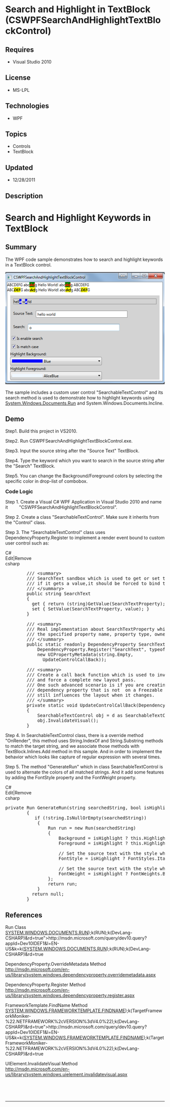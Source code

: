 # Search and Highlight in TextBlock (CSWPFSearchAndHighlightTextBlockControl)
## Requires
- Visual Studio 2010
## License
- MS-LPL
## Technologies
- WPF
## Topics
- Controls
- TextBlock
## Updated
- 12/28/2011
## Description

<h1>Search and Highlight Keywords in TextBlock</h1>
<h2>Summary</h2>
<p>The WPF code sample demonstrates how to search and highlight keywords in a TextBlock control.</p>
<p><img src="48099-cswpfsearchandhighlighttextblockcontrol.png" alt="" width="522" height="354"></p>
<p>The sample includes a custom user control &quot;SearchableTextControl&quot; and its search method is used to demonstrate how to highlight keywords using <a class="libraryLink" href="http://msdn.microsoft.com/en-US/library/System.Windows.Documents.Run.aspx" target="_blank" title="Auto generated link to System.Windows.Documents.Run">System.Windows.Documents.Run</a> and System.Windows.Documents.Incline.</p>
<h2><span>Demo</span></h2>
<p>Step1. Build this project in VS2010.</p>
<p>Step2. Run CSWPFSearchAndHighlightTextBlockControl.exe.</p>
<p>Step3. Input the source string after the &quot;Source Text&quot; TextBlock.</p>
<p>Step4. Type the keyword which you want to search in the source string after the &quot;Search&quot; TextBlock.</p>
<p>Step5. You can change the Background/Foreground colors by selecting the specific color&nbsp;in drop-list of combobox.</p>
<p><span style="font-size:medium; font-weight:bold">Code Logic</span></p>
<p>Step 1. Create a Visual C# WPF Application in Visual Studio 2010 and name it&nbsp;&nbsp;&nbsp;&nbsp;&nbsp;&nbsp;&nbsp;&nbsp; &quot;CSWPFSearchAndHighlightTextBlockControl&quot;.</p>
<p>Step 2. Create a class &quot;SearchableTextControl&quot;. Make sure it inherits from the &quot;Control&quot; class.</p>
<p>Step 3. The &quot;SearchableTextControl&quot; class uses DependencyProperty.Register to implement a render event bound to custom user control such as:</p>
<div class="scriptcode">
<div class="pluginEditHolder" pluginCommand="mceScriptCode">
<div class="title"><span>C#</span></div>
<div class="pluginLinkHolder"><span class="pluginEditHolderLink">Edit</span>|<span class="pluginRemoveHolderLink">Remove</span></div>
<span class="hidden">csharp</span>

<div class="preview">
<pre class="csharp">&nbsp;&nbsp;&nbsp;&nbsp;&nbsp;&nbsp;&nbsp;&nbsp;<span class="cs__com">///&nbsp;&lt;summary&gt;</span>&nbsp;
&nbsp;&nbsp;&nbsp;&nbsp;&nbsp;&nbsp;&nbsp;&nbsp;<span class="cs__com">///&nbsp;SearchText&nbsp;sandbox&nbsp;which&nbsp;is&nbsp;used&nbsp;to&nbsp;get&nbsp;or&nbsp;set&nbsp;the&nbsp;value&nbsp;from&nbsp;a&nbsp;dependency&nbsp;property,</span>&nbsp;
&nbsp;&nbsp;&nbsp;&nbsp;&nbsp;&nbsp;&nbsp;&nbsp;<span class="cs__com">///&nbsp;if&nbsp;it&nbsp;gets&nbsp;a&nbsp;value,it&nbsp;should&nbsp;be&nbsp;forced&nbsp;to&nbsp;bind&nbsp;to&nbsp;a&nbsp;string&nbsp;type.</span>&nbsp;
&nbsp;&nbsp;&nbsp;&nbsp;&nbsp;&nbsp;&nbsp;&nbsp;<span class="cs__com">///&nbsp;&lt;/summary&gt;</span>&nbsp;
&nbsp;&nbsp;&nbsp;&nbsp;&nbsp;&nbsp;&nbsp;&nbsp;<span class="cs__keyword">public</span>&nbsp;<span class="cs__keyword">string</span>&nbsp;SearchText&nbsp;
&nbsp;&nbsp;&nbsp;&nbsp;&nbsp;&nbsp;&nbsp;&nbsp;{&nbsp;
&nbsp;&nbsp;&nbsp;&nbsp;&nbsp;&nbsp;&nbsp;&nbsp;&nbsp;&nbsp;<span class="cs__keyword">get</span>&nbsp;{&nbsp;<span class="cs__keyword">return</span>&nbsp;(<span class="cs__keyword">string</span>)GetValue(SearchTextProperty);&nbsp;}&nbsp;
&nbsp;&nbsp;&nbsp;&nbsp;&nbsp;&nbsp;&nbsp;&nbsp;&nbsp;&nbsp;<span class="cs__keyword">set</span>&nbsp;{&nbsp;SetValue(SearchTextProperty,&nbsp;<span class="cs__keyword">value</span>);&nbsp;}&nbsp;
&nbsp;&nbsp;&nbsp;&nbsp;&nbsp;&nbsp;&nbsp;&nbsp;}&nbsp;
&nbsp;
&nbsp;&nbsp;&nbsp;&nbsp;&nbsp;&nbsp;&nbsp;&nbsp;<span class="cs__com">///&nbsp;&lt;summary&gt;</span>&nbsp;
&nbsp;&nbsp;&nbsp;&nbsp;&nbsp;&nbsp;&nbsp;&nbsp;<span class="cs__com">///&nbsp;Real&nbsp;implementation&nbsp;about&nbsp;SearchTextProperty&nbsp;which&nbsp;registers&nbsp;a&nbsp;dependency&nbsp;property&nbsp;with&nbsp;</span>&nbsp;
&nbsp;&nbsp;&nbsp;&nbsp;&nbsp;&nbsp;&nbsp;&nbsp;<span class="cs__com">///&nbsp;the&nbsp;specified&nbsp;property&nbsp;name,&nbsp;property&nbsp;type,&nbsp;owner&nbsp;type,&nbsp;and&nbsp;property&nbsp;metadata.&nbsp;</span>&nbsp;
&nbsp;&nbsp;&nbsp;&nbsp;&nbsp;&nbsp;&nbsp;&nbsp;<span class="cs__com">///&nbsp;&lt;/summary&gt;</span>&nbsp;
&nbsp;&nbsp;&nbsp;&nbsp;&nbsp;&nbsp;&nbsp;&nbsp;<span class="cs__keyword">public</span>&nbsp;<span class="cs__keyword">static</span>&nbsp;<span class="cs__keyword">readonly</span>&nbsp;DependencyProperty&nbsp;SearchTextProperty&nbsp;=&nbsp;
&nbsp;&nbsp;&nbsp;&nbsp;&nbsp;&nbsp;&nbsp;&nbsp;&nbsp;&nbsp;&nbsp;&nbsp;DependencyProperty.Register(<span class="cs__string">&quot;SearchText&quot;</span>,&nbsp;<span class="cs__keyword">typeof</span>(<span class="cs__keyword">string</span>),&nbsp;<span class="cs__keyword">typeof</span>(SearchableTextControl),&nbsp;&nbsp;
&nbsp;&nbsp;&nbsp;&nbsp;&nbsp;&nbsp;&nbsp;&nbsp;&nbsp;&nbsp;&nbsp;&nbsp;<span class="cs__keyword">new</span>&nbsp;UIPropertyMetadata(<span class="cs__keyword">string</span>.Empty,&nbsp;
&nbsp;&nbsp;&nbsp;&nbsp;&nbsp;&nbsp;&nbsp;&nbsp;&nbsp;&nbsp;&nbsp;&nbsp;&nbsp;&nbsp;UpdateControlCallBack));&nbsp;
&nbsp;
&nbsp;&nbsp;&nbsp;&nbsp;&nbsp;&nbsp;&nbsp;&nbsp;<span class="cs__com">///&nbsp;&lt;summary&gt;</span>&nbsp;
&nbsp;&nbsp;&nbsp;&nbsp;&nbsp;&nbsp;&nbsp;&nbsp;<span class="cs__com">///&nbsp;Create&nbsp;a&nbsp;call&nbsp;back&nbsp;function&nbsp;which&nbsp;is&nbsp;used&nbsp;to&nbsp;invalidate&nbsp;the&nbsp;rendering&nbsp;of&nbsp;the&nbsp;element,&nbsp;</span>&nbsp;
&nbsp;&nbsp;&nbsp;&nbsp;&nbsp;&nbsp;&nbsp;&nbsp;<span class="cs__com">///&nbsp;and&nbsp;force&nbsp;a&nbsp;complete&nbsp;new&nbsp;layout&nbsp;pass.</span>&nbsp;
&nbsp;&nbsp;&nbsp;&nbsp;&nbsp;&nbsp;&nbsp;&nbsp;<span class="cs__com">///&nbsp;One&nbsp;such&nbsp;advanced&nbsp;scenario&nbsp;is&nbsp;if&nbsp;you&nbsp;are&nbsp;creating&nbsp;a&nbsp;PropertyChangedCallback&nbsp;for&nbsp;a&nbsp;</span>&nbsp;
&nbsp;&nbsp;&nbsp;&nbsp;&nbsp;&nbsp;&nbsp;&nbsp;<span class="cs__com">///&nbsp;dependency&nbsp;property&nbsp;that&nbsp;is&nbsp;not&nbsp;&nbsp;on&nbsp;a&nbsp;Freezable&nbsp;or&nbsp;FrameworkElement&nbsp;derived&nbsp;class&nbsp;that&nbsp;</span>&nbsp;
&nbsp;&nbsp;&nbsp;&nbsp;&nbsp;&nbsp;&nbsp;&nbsp;<span class="cs__com">///&nbsp;still&nbsp;influences&nbsp;the&nbsp;layout&nbsp;when&nbsp;it&nbsp;changes.</span>&nbsp;
&nbsp;&nbsp;&nbsp;&nbsp;&nbsp;&nbsp;&nbsp;&nbsp;<span class="cs__com">///&nbsp;&lt;/summary&gt;</span>&nbsp;
&nbsp;&nbsp;&nbsp;&nbsp;&nbsp;&nbsp;&nbsp;&nbsp;<span class="cs__keyword">private</span>&nbsp;<span class="cs__keyword">static</span>&nbsp;<span class="cs__keyword">void</span>&nbsp;UpdateControlCallBack(DependencyObject&nbsp;d,&nbsp;DependencyPropertyChangedEventArgs&nbsp;e)&nbsp;
&nbsp;&nbsp;&nbsp;&nbsp;&nbsp;&nbsp;&nbsp;&nbsp;{&nbsp;
&nbsp;&nbsp;&nbsp;&nbsp;&nbsp;&nbsp;&nbsp;&nbsp;&nbsp;&nbsp;&nbsp;&nbsp;SearchableTextControl&nbsp;obj&nbsp;=&nbsp;d&nbsp;<span class="cs__keyword">as</span>&nbsp;SearchableTextControl;&nbsp;
&nbsp;&nbsp;&nbsp;&nbsp;&nbsp;&nbsp;&nbsp;&nbsp;&nbsp;&nbsp;&nbsp;&nbsp;obj.InvalidateVisual();&nbsp;
&nbsp;&nbsp;&nbsp;&nbsp;&nbsp;&nbsp;&nbsp;&nbsp;}</pre>
</div>
</div>
</div>
<p><span>Step 4. In SearchableTextControl class, there is a override method &quot;OnRender&quot;, this method uses&nbsp;String.IndexOf and String.Substring methods to match the target string, and we associate&nbsp;those methods with TextBlock.Inlines.Add method in this
 sample. And in order to implement&nbsp;the behavior which looks like capture of regular expression with several times.</span></p>
<p><span>Step 5. The method &quot;GenerateRun&quot; which in class SearchableTextControl is used to alternate the&nbsp;colors of all matched strings. And it add some features by adding the FontStyle property and&nbsp;the FontWeight property.<br>
</span></p>
<div class="scriptcode">
<div class="pluginEditHolder" pluginCommand="mceScriptCode">
<div class="title"><span>C#</span></div>
<div class="pluginLinkHolder"><span class="pluginEditHolderLink">Edit</span>|<span class="pluginRemoveHolderLink">Remove</span></div>
<span class="hidden">csharp</span>

<div class="preview">
<pre class="js">private&nbsp;Run&nbsp;GenerateRun(string&nbsp;searchedString,&nbsp;bool&nbsp;isHighlight)&nbsp;
&nbsp;&nbsp;&nbsp;&nbsp;&nbsp;&nbsp;&nbsp;&nbsp;<span class="js__brace">{</span>&nbsp;
&nbsp;&nbsp;&nbsp;&nbsp;&nbsp;&nbsp;&nbsp;&nbsp;&nbsp;&nbsp;&nbsp;<span class="js__statement">if</span>&nbsp;(!string.IsNullOrEmpty(searchedString))&nbsp;
&nbsp;&nbsp;&nbsp;&nbsp;&nbsp;&nbsp;&nbsp;&nbsp;&nbsp;&nbsp;&nbsp;&nbsp;<span class="js__brace">{</span>&nbsp;
&nbsp;&nbsp;&nbsp;&nbsp;&nbsp;&nbsp;&nbsp;&nbsp;&nbsp;&nbsp;&nbsp;&nbsp;&nbsp;&nbsp;&nbsp;&nbsp;Run&nbsp;run&nbsp;=&nbsp;<span class="js__operator">new</span>&nbsp;Run(searchedString)&nbsp;
&nbsp;&nbsp;&nbsp;&nbsp;&nbsp;&nbsp;&nbsp;&nbsp;&nbsp;&nbsp;&nbsp;&nbsp;&nbsp;&nbsp;&nbsp;&nbsp;<span class="js__brace">{</span>&nbsp;
&nbsp;&nbsp;&nbsp;&nbsp;&nbsp;&nbsp;&nbsp;&nbsp;&nbsp;&nbsp;&nbsp;&nbsp;&nbsp;&nbsp;&nbsp;&nbsp;&nbsp;&nbsp;&nbsp;&nbsp;Background&nbsp;=&nbsp;isHighlight&nbsp;?&nbsp;<span class="js__operator">this</span>.HighlightBackground&nbsp;:&nbsp;<span class="js__operator">this</span>.Background,&nbsp;
&nbsp;&nbsp;&nbsp;&nbsp;&nbsp;&nbsp;&nbsp;&nbsp;&nbsp;&nbsp;&nbsp;&nbsp;&nbsp;&nbsp;&nbsp;&nbsp;&nbsp;&nbsp;&nbsp;&nbsp;Foreground&nbsp;=&nbsp;isHighlight&nbsp;?&nbsp;<span class="js__operator">this</span>.HighlightForeground&nbsp;:&nbsp;<span class="js__operator">this</span>.Foreground,&nbsp;
&nbsp;
&nbsp;&nbsp;&nbsp;&nbsp;&nbsp;&nbsp;&nbsp;&nbsp;&nbsp;&nbsp;&nbsp;&nbsp;&nbsp;&nbsp;&nbsp;&nbsp;&nbsp;&nbsp;&nbsp;&nbsp;<span class="js__sl_comment">//&nbsp;Set&nbsp;the&nbsp;source&nbsp;text&nbsp;with&nbsp;the&nbsp;style&nbsp;which&nbsp;is&nbsp;Italic.</span>&nbsp;
&nbsp;&nbsp;&nbsp;&nbsp;&nbsp;&nbsp;&nbsp;&nbsp;&nbsp;&nbsp;&nbsp;&nbsp;&nbsp;&nbsp;&nbsp;&nbsp;&nbsp;&nbsp;&nbsp;&nbsp;FontStyle&nbsp;=&nbsp;isHighlight&nbsp;?&nbsp;FontStyles.Italic&nbsp;:&nbsp;FontStyles.Normal,&nbsp;
&nbsp;
&nbsp;&nbsp;&nbsp;&nbsp;&nbsp;&nbsp;&nbsp;&nbsp;&nbsp;&nbsp;&nbsp;&nbsp;&nbsp;&nbsp;&nbsp;&nbsp;&nbsp;&nbsp;&nbsp;&nbsp;<span class="js__sl_comment">//&nbsp;Set&nbsp;the&nbsp;source&nbsp;text&nbsp;with&nbsp;the&nbsp;style&nbsp;which&nbsp;is&nbsp;Bold.</span>&nbsp;
&nbsp;&nbsp;&nbsp;&nbsp;&nbsp;&nbsp;&nbsp;&nbsp;&nbsp;&nbsp;&nbsp;&nbsp;&nbsp;&nbsp;&nbsp;&nbsp;&nbsp;&nbsp;&nbsp;&nbsp;FontWeight&nbsp;=&nbsp;isHighlight&nbsp;?&nbsp;FontWeights.Bold&nbsp;:&nbsp;FontWeights.Normal,&nbsp;
&nbsp;&nbsp;&nbsp;&nbsp;&nbsp;&nbsp;&nbsp;&nbsp;&nbsp;&nbsp;&nbsp;&nbsp;&nbsp;&nbsp;&nbsp;&nbsp;<span class="js__brace">}</span>;&nbsp;
&nbsp;&nbsp;&nbsp;&nbsp;&nbsp;&nbsp;&nbsp;&nbsp;&nbsp;&nbsp;&nbsp;&nbsp;&nbsp;&nbsp;&nbsp;&nbsp;<span class="js__statement">return</span>&nbsp;run;&nbsp;
&nbsp;&nbsp;&nbsp;&nbsp;&nbsp;&nbsp;&nbsp;&nbsp;&nbsp;&nbsp;&nbsp;&nbsp;<span class="js__brace">}</span>&nbsp;
&nbsp;&nbsp;&nbsp;&nbsp;&nbsp;&nbsp;&nbsp;&nbsp;&nbsp;&nbsp;<span class="js__statement">return</span>&nbsp;null;&nbsp;
&nbsp;&nbsp;&nbsp;&nbsp;&nbsp;&nbsp;&nbsp;&nbsp;<span class="js__brace">}</span></pre>
</div>
</div>
</div>
<h2>References</h2>
<p>Run Class <br>
<a href="http://msdn.microsoft.com/query/dev10.query?appId=Dev10IDEF1&l=EN-US&k=k(<a class="libraryLink" href="http://msdn.microsoft.com/en-US/library/SYSTEM.WINDOWS.DOCUMENTS.RUN.aspx" target="_blank" title="Auto generated link to SYSTEM.WINDOWS.DOCUMENTS.RUN">SYSTEM.WINDOWS.DOCUMENTS.RUN</a>);k(RUN);k(DevLang-CSHARP)&rd=true">http://msdn.microsoft.com/query/dev10.query?appId=Dev10IDEF1&amp;l=EN-US&amp;k=k(<a class="libraryLink" href="http://msdn.microsoft.com/en-US/library/SYSTEM.WINDOWS.DOCUMENTS.RUN.aspx" target="_blank" title="Auto generated link to SYSTEM.WINDOWS.DOCUMENTS.RUN">SYSTEM.WINDOWS.DOCUMENTS.RUN</a>);k(RUN);k(DevLang-CSHARP)&amp;rd=true</a></p>
<p>DependencyProperty.OverrideMetadata Method<br>
<a href="http://msdn.microsoft.com/en-us/library/system.windows.dependencyproperty.overridemetadata.aspx">http://msdn.microsoft.com/en-us/library/system.windows.dependencyproperty.overridemetadata.aspx</a></p>
<p>DependencyProperty.Register Method <br>
<a href="http://msdn.microsoft.com/en-us/library/system.windows.dependencyproperty.register.aspx">http://msdn.microsoft.com/en-us/library/system.windows.dependencyproperty.register.aspx</a></p>
<p>FrameworkTemplate.FindName Method <br>
<a href="http://msdn.microsoft.com/query/dev10.query?appId=Dev10IDEF1&l=EN-US&k=k(<a class="libraryLink" href="http://msdn.microsoft.com/en-US/library/SYSTEM.WINDOWS.FRAMEWORKTEMPLATE.FINDNAME.aspx" target="_blank" title="Auto generated link to SYSTEM.WINDOWS.FRAMEWORKTEMPLATE.FINDNAME">SYSTEM.WINDOWS.FRAMEWORKTEMPLATE.FINDNAME</a>);k(TargetFrameworkMoniker-%22.NETFRAMEWORK%2cVERSION%3dV4.0%22);k(DevLang-CSHARP)&rd=true">http://msdn.microsoft.com/query/dev10.query?appId=Dev10IDEF1&amp;l=EN-US&amp;k=k(<a class="libraryLink" href="http://msdn.microsoft.com/en-US/library/SYSTEM.WINDOWS.FRAMEWORKTEMPLATE.FINDNAME.aspx" target="_blank" title="Auto generated link to SYSTEM.WINDOWS.FRAMEWORKTEMPLATE.FINDNAME">SYSTEM.WINDOWS.FRAMEWORKTEMPLATE.FINDNAME</a>);k(TargetFrameworkMoniker-%22.NETFRAMEWORK%2cVERSION%3dV4.0%22);k(DevLang-CSHARP)&amp;rd=true</a></p>
<p>UIElement.InvalidateVisual Method <br>
<a href="http://msdn.microsoft.com/en-us/library/system.windows.uielement.invalidatevisual.aspx">http://msdn.microsoft.com/en-us/library/system.windows.uielement.invalidatevisual.aspx</a></p>
<p>&nbsp;</p>
<p>&nbsp;</p>
<hr>
<div><a href="http://go.microsoft.com/?linkid=9759640" style="margin-top:3px"><img src="-onecodelogo" alt=""></a></div>
<p>&nbsp;</p>
